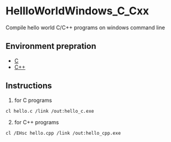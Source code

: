 # HellloWorldWindows_C_Cxx
Compile hello world C/C++ programs on windows command line

## Environment prepration
* [C](https://msdn.microsoft.com/en-us/library/bb384838.aspx)
* [C++](https://msdn.microsoft.com/en-us/library/bb384838.aspx)

## Instructions
1. for C programs
  ```
  cl hello.c /link /out:hello_c.exe
  ```
2. for C++ programs
  ```
  cl /EHsc hello.cpp /link /out:hello_cpp.exe
  ```
